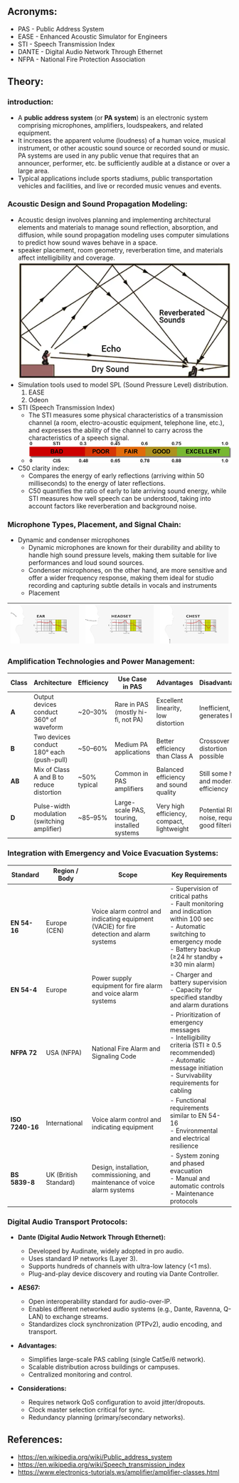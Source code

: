 ## Acronyms:
- PAS - Public Address System
- EASE - Enhanced Acoustic Simulator for Engineers
- STI - Speech Transmission Index
- DANTE - Digital Audio Network Through Ethernet
- NFPA - National Fire Protection Association
## Theory:
### introduction:
-  A **public address system** (or **PA system**) is an electronic system comprising microphones, amplifiers, loudspeakers, and related equipment. 
- It increases the apparent volume (loudness) of a human voice, musical instrument, or other acoustic sound source or recorded sound or music. PA systems are used in any public venue that requires that an announcer, performer, etc. be sufficiently audible at a distance or over a large area. 
- Typical applications include sports stadiums, public transportation vehicles and facilities, and live or recorded music venues and events.

### Acoustic Design and Sound Propagation Modeling:
- Acoustic design involves planning and implementing architectural elements and materials to manage sound reflection, absorption, and diffusion, while sound propagation modeling uses computer simulations to predict how sound waves behave in a space.
- speaker placement, room geometry, reverberation time, and materials affect intelligibility and coverage.
		![Pasted image 20250627141408.png](Media/Pasted%20image%2020250627141408.png)
- Simulation tools used to model SPL (Sound Pressure Level) distribution.
	1. EASE 
	2. Odeon
- STI (Speech Transmission Index)
	- The STI measures some physical characteristics of a transmission channel (a room, electro-acoustic equipment, telephone line, etc.), and expresses the ability of the channel to carry across the characteristics of a speech signal.
	- ![Pasted image 20250627141932.png](Media/Pasted%20image%2020250627141932.png)
- C50 clarity index:
	- Compares the energy of early reflections (arriving within 50 milliseconds) to the energy of later reflections.
	- C50 quantifies the ratio of early to late arriving sound energy, while STI measures how well speech can be understood, taking into account factors like reverberation and background noise.

### Microphone Types, Placement, and Signal Chain:
- Dynamic and condenser microphones
	- Dynamic microphones are known for their durability and ability to handle high sound pressure levels, making them suitable for live performances and loud sound sources. 
	- Condenser microphones, on the other hand, are more sensitive and offer a wider frequency response, making them ideal for studio recording and capturing subtle details in vocals and instruments
	- Placement

| ![Pasted image 20250627163725.png](Media/Pasted%20image%2020250627163725.png) | ![Pasted image 20250627163733.png](Media/Pasted%20image%2020250627163733.png) | ![Pasted image 20250627163745.png](Media/Pasted%20image%2020250627163745.png) |
| ------------------------------------ | ------------------------------------ | ------------------------------------ |
### Amplification Technologies and Power Management:

| **Class** | **Architecture**                             | **Efficiency** | **Use Case in PAS**                         | **Advantages**                             | **Disadvantages**                           |
| --------- | -------------------------------------------- | -------------- | ------------------------------------------- | ------------------------------------------ | ------------------------------------------- |
| **A**     | Output devices conduct 360° of waveform      | ~20–30%        | Rare in PAS (mostly hi-fi, not PA)          | Excellent linearity, low distortion        | Inefficient, generates heat                 |
| **B**     | Two devices conduct 180° each (push-pull)    | ~50–60%        | Medium PA applications                      | Better efficiency than Class A             | Crossover distortion possible               |
| **AB**    | Mix of Class A and B to reduce distortion    | ~50% typical   | Common in PAS amplifiers                    | Balanced efficiency and sound quality      | Still some heat and moderate efficiency     |
| **D**     | Pulse-width modulation (switching amplifier) | ~85–95%        | Large-scale PAS, touring, installed systems | Very high efficiency, compact, lightweight | Potential RF noise, requires good filtering |

### Integration with Emergency and Voice Evacuation Systems:

| **Standard**    | **Region / Body**     | **Scope**                                                                                 | **Key Requirements**                                                                                                                                                                |
| --------------- | --------------------- | ----------------------------------------------------------------------------------------- | ----------------------------------------------------------------------------------------------------------------------------------------------------------------------------------- |
| **EN 54-16**    | Europe (CEN)          | Voice alarm control and indicating equipment (VACIE) for fire detection and alarm systems | - Supervision of critical paths<br>- Fault monitoring and indication within 100 sec<br>- Automatic switching to emergency mode<br>- Battery backup (≥24 hr standby + ≥30 min alarm) |
| **EN 54-4**     | Europe                | Power supply equipment for fire alarm and voice alarm systems                             | - Charger and battery supervision<br>- Capacity for specified standby and alarm durations                                                                                           |
| **NFPA 72**     | USA (NFPA)            | National Fire Alarm and Signaling Code                                                    | - Prioritization of emergency messages<br>- Intelligibility criteria (STI ≥ 0.5 recommended)<br>- Automatic message initiation<br>- Survivability requirements for cabling          |
| **ISO 7240-16** | International         | Voice alarm control and indicating equipment                                              | - Functional requirements similar to EN 54-16<br>- Environmental and electrical resilience                                                                                          |
| **BS 5839-8**   | UK (British Standard) | Design, installation, commissioning, and maintenance of voice alarm systems               | - System zoning and phased evacuation<br>- Manual and automatic controls<br>- Maintenance protocols                                                                                 |
### Digital Audio Transport Protocols:
- **Dante (Digital Audio Network Through Ethernet):**
	- Developed by Audinate, widely adopted in pro audio.      
	- Uses standard IP networks (Layer 3).
	- Supports hundreds of channels with ultra-low latency (<1 ms).
	- Plug-and-play device discovery and routing via Dante Controller.
        
- **AES67:**
	- Open interoperability standard for audio-over-IP.
	- Enables different networked audio systems (e.g., Dante, Ravenna, Q-LAN) to exchange streams.
	- Standardizes clock synchronization (PTPv2), audio encoding, and transport.
        
- **Advantages:**
	- Simplifies large-scale PAS cabling (single Cat5e/6 network).
	- Scalable distribution across buildings or campuses.
	- Centralized monitoring and control.

- **Considerations:**
	- Requires network QoS configuration to avoid jitter/dropouts.
	- Clock master selection critical for sync.
	- Redundancy planning (primary/secondary networks).
## References:
- https://en.wikipedia.org/wiki/Public_address_system
- https://en.wikipedia.org/wiki/Speech_transmission_index
- https://www.electronics-tutorials.ws/amplifier/amplifier-classes.html
